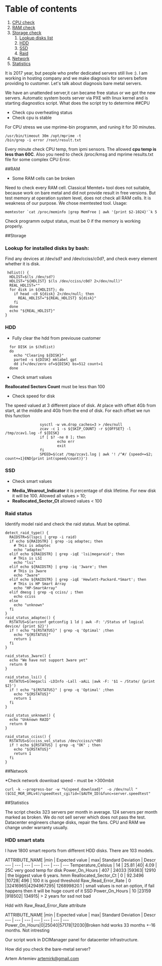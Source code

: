 # Table of contents
1. [CPU check](#cpu)
2. [RAM check](#ram)
3. [Storage check](#storage)
    1. [Lookup disks list](#lookup-for-installed-disks-by-bash)
    2. [HDD](#hdd)
    3. [SSD](#ssd)
    3. [Raid](#raid-status)
4. [Network](#network)
5. [Statistics](#Statistics)


It is 2017 year, but people who prefer dedicated servers still live :). I am working  in hosting company and we make diagnosis for servers before providing to customer. 
Let's talk about diagnosis bare metal servers.

We have an unattended server,it can became free status or we got the new servers. 
Automatic system boots server via PXE with linux kernel and is starting diagnostics script. What does the script try to determine
##CPU
* Check cpu overheating status
* Check cpu is stable

For CPU stress we use mprime-bin programm, and runing it for 30 minutes.

``` 
/usr/bin/timeout 30m /opt/mprime -t 
/bin/grep -i error /root/result.txt
```

Every minute check CPU temp, from ipmi sensors. The allowed **cpu temp is less than 60C**.
Also you need to check /proc/kmsg and mprime results.txt file for some complex CPU Error.

##RAM
* Some RAM cells can be broken

Need to check every RAM cell. Classical Memtet+ tool does not suitable, because work on bare metal and did not provide result in free versions.
But test memory at operation system level, does not check all RAM cells. It is weakness of our purpose. We chose memtested tool. Usage:

```
memtester `cat /proc/meminfo |grep MemFree | awk '{print $2-1024}'`k 5
```

Check programm output status, must be 0 if the memory is working properly.

##Storage
### Lookup for installed disks by bash:

Find any devices at /dev/sd? and /dev/cciss/c0d?, and check every element whether it is disk.

```
 hdlist() {
  HDLIST=$(ls /dev/sd?)
  HDLIST="${HDLIST} $(ls /dev/cciss/c0d? 2>/dev/null)"
  REAL_HDLIST=""
  for disk in ${HDLIST}; do
    if head -c0 ${disk} 2>/dev/null; then
      REAL_HDLIST="${REAL_HDLIST} ${disk}"
    fi
  done
  echo "${REAL_HDLIST}"
}
```

### HDD

* Fully clear the hdd from previouse customer

```
  for DISK in $(hdlist)
  do
    echo "Clearing ${DISK}"
    parted -s ${DISK} mklabel gpt
    dd if=/dev/zero of=${DISK} bs=512 count=1
  done
```

* Check smart values

 **Reallocated Sectors Count** must be less than 100

* Check speed for disk 

 The speed valued at 3 different place of disk. At place with offset 4Gb from start, at the middle and 4Gb from the end of disk. For each offset we run this function

```
                sysctl -w vm.drop_caches=3 > /dev/null
                zcav -c 1 -s ${SKIP_COUNT} -r ${OFFSET} -l /tmp/zcav1.log -f ${DISK}
                if [ $? -ne 0 ]; then
                        echo err
                        exit
                fi
                SPEED=$(cat /tmp/zcav1.log | awk '! /^#/ {speed+=$2; count+=1}END{print int(speed/count)}') 
```

### SSD
* Check smart values
 - **Media_Wearout_Indicator** it is percentage of disk lifetime. For new disk it will be 100. Allowed all values > 10;
 - **Reallocated_Sector_Ct** allowed values < 100

### Raid status
Identify model raid and check the raid status. Must be optimal.

```
detect_raid_type() {
  RAIDSTR=$(lspci | grep -i raid)
  if echo ${RAIDSTR} | grep -iq adaptec; then
    # THis is adaptec
    echo "adaptec"
  elif echo ${RAIDSTR} | grep -iqE 'lsi|megaraid'; then
    # THis is LSI
    echo "lsi"
  elif echo ${RAIDSTR} | grep -iq '3ware'; then
    # THis is 3ware
    echo "3ware"
  elif echo ${RAIDSTR} | grep -iqE 'Hewlett-Packard.*Smart'; then
    # THis is HP Smart Array
    echo "HP-SmartArray"
  elif dmesg | grep -q cciss/ ; then
    echo cciss
  else
    echo "unknown"
  fi
}
raid_status_adaptec() {
  RSTATUS=$(arcconf getconfig 1 ld | awk -F: '/Status of logical device/ {print $2}')
  if ! echo "${RSTATUS}" | grep -q 'Optimal' ;then
    echo "${RSTATUS}"
    return 1
  fi
}

raid_status_3ware() {
  echo "We have not support 3ware yet"
  return 0
}

raid_status_lsi() {
  RSTATUS=$(megacli -LDInfo -Lall -aALL |awk -F: '$1 ~ /State/ {print $2}')
  if ! echo "${RSTATUS}" | grep -q 'Optimal' ;then
    echo "${RSTATUS}"
    return 1
  fi
}

raid_status_unknown() {
  echo "Unknown RAID"
  return 0
}

raid_status_cciss() {
  RSTATUS=$(cciss_vol_status /dev/cciss/c*d0)
  if ! echo ${RSTATUS} | grep -q "OK" ; then
    echo "${RSTATUS}"
    return 1
  fi
}
```

##Network

*Check network download speed -  must be >300mbit

`curl -k --progress-bar -w "%{speed_download}"  -o /dev/null "($CGI_MGR_URLv4)/speedtest_cgi?id=($AUTH_ID)&func=server.speedtest"`

##Statistics

The script checks 323 servers per month in average. 124 servers per month marked as broken. We do not sell server which does not pass the test. 
Datacenter engineers change disks, repair the fans. CPU and RAM we change under warranty usually. 

### HDD smart stats
I have 1800 smart reports from different HDD disks. There are 103 models.

ATTRIBUTE_NAME |min | Expected value | max| Standard Deviation | Descr
--- | --- | --- | --- | --- | --- | --- 
Temperature_Celsius | 14 | 25.81 |40|  4.09 | 25C very good temp for disk
Power_On_Hours | 407 | 24033 |59363|  12910 | the biggest value 6 years. hmm
Reallocated_Sector_Ct | 0 | 92.3496 |10728| 496 | 100 it is good threshold
Raw_Read_Error_Rate | 0 |32416965|4294967295| 126899820.1 | small values is not an option, if fail happens then it will be huge count of it
SSD Power_On_Hours | 10 |23159  |918502| 134915| > 2 years for ssd not bad

Hdd with Raw_Read_Error_Rate attribute 

ATTRIBUTE_NAME |min | Expected value | max| Standard Deviation | Descr
--- | --- | --- | --- | --- | --- | --- 
Power_On_Hours|0|25040|57178|12030|Broken hdd works 33 months +-16 months. Not intresting

Our script work in DCIManager panel for datacenter infrastructure. 

How did you check the bare-metal server? 

Artem Artemiev artemirk@gmail.com 
